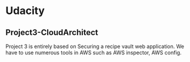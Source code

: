 # Udacity
## Project3-CloudArchitect
Project 3 is entirely based on Securing a recipe vault web application. 
We have to use numerous tools in AWS such as AWS inspector, AWS config.
